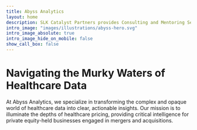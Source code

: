 ```yaml
---
title: Abyss Analytics
layout: home
description: SLK Catalyst Partners provides Consulting and Mentoring Services with Empathy for Corporate and Operational business leadership.
intro_image: "images/illustrations/abyss-hero.svg"
intro_image_absolute: true
intro_image_hide_on_mobile: false
show_call_box: false
---
```


# Navigating the Murky Waters of Healthcare Data

At Abyss Analytics, we specialize in transforming the complex and opaque world of healthcare data into clear, actionable insights. Our mission is to illuminate the depths of healthcare pricing, providing critical intelligence for private equity-held businesses engaged in mergers and acquisitions.